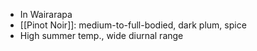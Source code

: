 + In Wairarapa
+ [[Pinot Noir]]: medium-to-full-bodied, dark plum, spice 
+ High summer temp., wide diurnal range